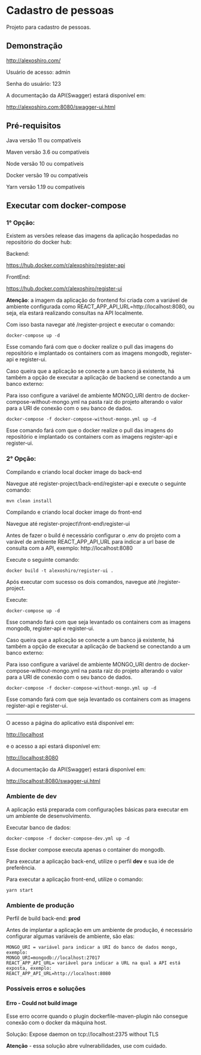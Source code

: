 # Cadastro de pessoas

Projeto para cadastro de pessoas.

## Demonstração

http://alexoshiro.com/

Usuário de acesso: admin

Senha do usuário: 123

A documentação da API(Swagger) estará disponível em:

http://alexoshiro.com:8080/swagger-ui.html



## Pré-requisitos

Java versão 11 ou compatíveis

Maven versão 3.6 ou compatíveis

Node versão 10 ou compatíveis

Docker versão 19 ou compatíveis

Yarn versão 1.19 ou compatíveis

## Executar com docker-compose

### 1° Opção:

Existem as versões release das imagens da aplicação hospedadas no repositório do docker hub:

Backend: 

https://hub.docker.com/r/alexoshiro/register-api

FrontEnd:

https://hub.docker.com/r/alexoshiro/register-ui

**Atenção**: a imagem da aplicação do frontend foi criada com a variável de ambiente configurada como  REACT_APP_API_URL=http://localhost:8080, ou seja, ela estará realizando consultas na API localmente.

Com isso basta navegar até /register-project e executar o comando:

```
docker-compose up -d
```

Esse comando fará com que o docker realize o pull das imagens do repositório e implantado os containers com as imagens mongodb, register-api e register-ui.



Caso queira que a aplicação se conecte a um banco já existente, há também a opção de executar a aplicação de backend se conectando a um banco externo:

Para isso configure a variável de ambiente MONGO_URI dentro de docker-compose-without-mongo.yml na pasta raiz do projeto alterando o valor para a URI de conexão com o seu banco de dados.

```
docker-compose -f docker-compose-without-mongo.yml up -d
```

Esse comando fará com que o docker realize o pull das imagens do repositório e implantado os containers com as imagens register-api e register-ui.

### 2° Opção:

Compilando e criando local docker image do back-end

Navegue até register-project/back-end/register-api e execute o seguinte comando:

```
mvn clean install
```

Compilando e criando local docker image do front-end

Navegue até register-project\front-end\register-ui 

Antes de fazer o build é necessário configurar o .env do projeto com a varável de ambiente REACT_APP_API_URL para indicar a url base de consulta com a API, exemplo: http://localhost:8080

Execute o seguinte comando:

```
docker build -t alexoshiro/register-ui .
```

Após executar com sucesso os dois comandos, navegue até /register-project.

Execute:

```
docker-compose up -d
```

Esse comando fará com que seja levantado os containers com as imagens mongodb, register-api e register-ui.



Caso queira que a aplicação se conecte a um banco já existente, há também a opção de executar a aplicação de backend se conectando a um banco externo:

Para isso configure a variável de ambiente MONGO_URI dentro de docker-compose-without-mongo.yml na pasta raiz do projeto alterando o valor para a URI de conexão com o seu banco de dados.

```
docker-compose -f docker-compose-without-mongo.yml up -d
```

Esse comando fará com que seja levantado os containers com as imagens register-api e register-ui.

-----------------------------------

O acesso a página do aplicativo está disponível em: 

[http://localhost](http://localhost)

e o acesso a api estará disponível em:

[http://localhost:8080](http://localhost:8080)

A documentação da API(Swagger) estará disponível em:

[http://localhost:8080/swagger-ui.html](http://localhost:8080/swagger-ui.html)

### Ambiente de dev

A aplicação está preparada com configurações básicas para executar em um ambiente de desenvolvimento.

Executar banco de dados:

```
docker-compose -f docker-compose-dev.yml up -d
```

Esse docker compose executa apenas o container do mongodb.

Para executar a aplicação back-end, utilize o perfil **dev** e sua ide de preferência.

Para executar a aplicação front-end, utilize o comando:

```
yarn start
```

### Ambiente de produção

Perfil de build back-end: **prod**

Antes de implantar a aplicação em um ambiente de produção, é necessário configurar algumas variáveis de ambiente, são elas:

```
MONGO_URI = variável para indicar a URI do banco de dados mongo, exemplo: 
MONGO_URI=mongodb://localhost:27017
REACT_APP_API_URL= variável para indicar a URL na qual a API está exposta, exemplo:
REACT_APP_API_URL=http://localhost:8080
```

### Possíveis erros e soluções

#### Erro - Could not build image

Esse erro ocorre quando o plugin dockerfile-maven-plugin não consegue conexão com o docker da máquina host.

Solução: Expose daemon on tcp://localhost:2375 without TLS

**Atenção** - essa solução abre vulnerabilidades, use com cuidado.